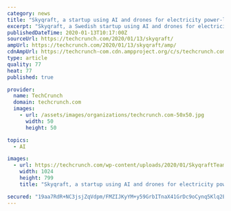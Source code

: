 ```yaml
---
category: news
title: "Skyqraft, a startup using AI and drones for electricity power-line inspection, raises $505K"
excerpt: "Skyqraft, a Swedish startup using AI and drones for electricity power-line inspection, has picked up $505,000 in early backing. Leading the round is “startup generator” and investor Antler, with participation from a number of angels including Claes Ekström and Tomas Kåberger. Founded in March 2019 and launched that September, Skyqraft ..."
publishedDateTime: 2020-01-13T10:17:00Z
sourceUrl: https://techcrunch.com/2020/01/13/skyqraft/
ampUrl: https://techcrunch.com/2020/01/13/skyqraft/amp/
cdnAmpUrl: https://techcrunch-com.cdn.ampproject.org/c/s/techcrunch.com/2020/01/13/skyqraft/amp/
type: article
quality: 77
heat: 77
published: true

provider:
  name: TechCrunch
  domain: techcrunch.com
  images:
    - url: /assets/images/organizations/techcrunch.com-50x50.jpg
      width: 50
      height: 50

topics:
  - AI

images:
  - url: https://techcrunch.com/wp-content/uploads/2020/01/SkyqraftTeam.jpg?w=1024
    width: 1024
    height: 799
    title: "Skyqraft, a startup using AI and drones for electricity power-line inspection, raises $505K"

secured: "19aa7RdR+NC3jsjZqVdpm/FMZIJKyYM+y59GrbITnaX41GrDc9oCynq5Klq2Et2miVPF8S6bWB7cqqCXy40d7X9sqUh9YigpVHiIUoe16k5ICEJggZIlc0ryUmywsbzVWqMwMSwd9g6WxoPG9bSqvN/FWkivl3i1/PH103c4qaXGj7PxNfZYLZptj6RlKBoh1W2mI7Exxx/w1csDQabPjOexyyGJA/CZWDwycfkRg5tM+bxuy9SGkonZOqzdJybuz2Fb/2HoYczeGxoIaf9RyxeKL4jlXNjn0jhUgAaOosn412TP3yXE69dISU2H2acvb7uyDzh/F6yzi42SSg8jAXo09On9EZBB+7VNPROje8npk6n6S7KwIygDvGyt6vvGXbV5uy+yz8Veiw0cZAwsWsDYZxQXoFGkLSKj06WW4woGMd2kJQYtsXhZ5WOH7UPB4Ghr57904DRmYeaYQCVGpg==;JGw6nZfV6v1LeCmLsUdxcQ=="
---
```


